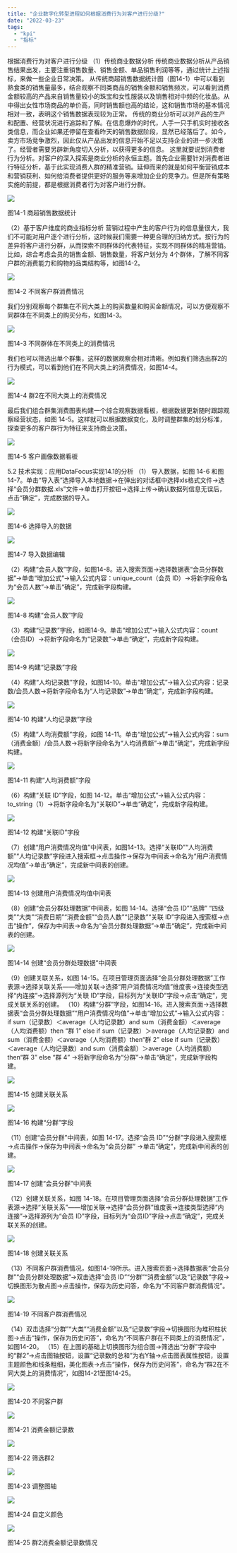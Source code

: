 ```yaml
---
title: "企业数字化转型进程如何根据消费行为对客户进行分级?"
date: "2022-03-23"
tags: 
  - "kpi"
  - "指标"
---
```


根据消费行为对客户进行分级 （1）传统商业数据分析 传统商业数据分析从产品销售结果出发，主要注重销售数量、销售金额、单品销售利润等等，通过统计上述指标，来做一些企业日常决策。 从传统商超销售数据统计图（图14-1）中可以看到熟食类的销售量最多，结合观察不同类商品的销售金额和销售频次，可以看到消费金额较高的产品来自销售量较小的珠宝和女性服装以及销售相对中频的化妆品。从中得出女性市场商品的单价高，同时销售额也高的结论，这和销售市场的基本情况相对一致，表明这个销售数据表现较为正常。 传统的商业分析可以对产品的生产和配置、经营状况进行追踪和了解。在信息爆炸的时代，人手一只手机实时接收各类信息，而企业如果还停留在查看昨天的销售数据阶段，显然已经落后了。如今，卖方市场竞争激烈，因此仅从产品出发的信息开始不足以支持企业的进一步决策了。经营者需要另辟新角度切入分析，以获得更多的信息。 这里就要说到消费者行为分析。对客户的深入探索是商业分析的永恒主题。首先企业需要针对消费者进行特征分析，基于此实现消费人群的精准营销。延伸而来的就是如何平衡营销成本和营销获利、如何给消费者提供更好的服务等来增加企业的竞争力。但是所有策略实施的前提，都是根据消费者行为对客户进行分群。

![](images/1648028072-图14-1-商超销售数据统计.png)

图14-1 商超销售数据统计

（2）基于客户维度的商业指标分析 营销过程中产生的客户行为的信息量很大，我们不可能对用户逐个进行分析，这时候我们需要一种更合理的归纳方式。按行为的差异将客户进行分群，从而探索不同群体的代表特征，实现不同群体的精准营销。比如，综合考虑会员的销售金额、销售数量，将客户划分为 4个群体，了解不同客户群的消费能力和购物的品类结构等，如图14-2。

![](images/1648028118-图14-2-不同客户群消费情况.png)

图14-2 不同客户群消费情况

我们分别观察每个群集在不同大类上的购买数量和购买金额情况，可以方便观察不同群体在不同类上的购买分布，如图14-3。

![](images/1648028123-图14-3-不同群体在不同类上的消费情况.png)

图14-3 不同群体在不同类上的消费情况

我们也可以筛选出单个群集，这样的数据观察会相对清晰。例如我们筛选出群2的行为模式，可以看到他们在不同大类上的消费情况，如图14-4。

![](images/1648028128-图14-4-群2在不同大类上的消费情况.png)

图14-4 群2在不同大类上的消费情况

最后我们组合群集消费图表构建一个综合观察数据看板，根据数据更新随时跟踪观察经营状态，如图 14-5。这样就可以根据数据变化，及时调整群集的划分标准，探查更多的客户群行为特征来支持商业决策。

![](images/1648028134-图14-5-客户画像数据看板.png)

图14-5 客户画像数据看板

5.2 技术实现：应用DataFocus实现14.1的分析 （1） 导入数据，如图 14-6 和图 14-7。单击“导入表”选择导入本地数据→在弹出的对话框中选择xls格式文件→选择“会员分群数据.xls”文件→单击打开按钮→选择上传→确认数据列信息无误后，点击“确定”，完成数据的导入。

![](images/1648028140-图14-6-选择导入的数据.png)

图14-6 选择导入的数据

![](images/1648028145-图14-7-导入数据编辑.png)

图14-7 导入数据编辑

（2）构建“会员人数”字段，如图14-8。进入搜索页面→选择数据表“会员分群数据”→单击“增加公式”→输入公式内容：unique\_count（会员 ID）→将新字段命名为“会员人数”→单击“确定”，完成新字段构建。

![](images/1648028151-图14-8-构建会员人数字段.png)

图14-8 构建“会员人数”字段

（3）构建“记录数”字段，如图14-9。单击“增加公式”→输入公式内容：count（会员ID）→将新字段命名为“记录数”→单击“确定”，完成新字段构建。

![](images/1648028155-图14-9-构建记录数字段.png)

图14-9 构建“记录数”字段

（4）构建“人均记录数”字段，如图14-10。单击“增加公式”→输入公式内容：记录数/会员人数→将新字段命名为“人均记录数”→单击“确定”，完成新字段构建。

![](images/1648028160-图14-10-构建人均记录数字段.png)

图14-10 构建“人均记录数”字段

（5）构建“人均消费额”字段，如图 14-11。单击“增加公式”→输入公式内容：sum（消费金额）/会员人数→将新字段命名为“人均消费额”→单击“确定”，完成新字段构建。

![](images/1648028164-图14-11-构建人均消费额字段.png)

图14-11 构建“人均消费额”字段

（6）构建“关联 ID”字段，如图 14-12。单击“增加公式”→输入公式内容：to\_string（1）→将新字段命名为“关联ID”→单击“确定”，完成新字段构建。

![](images/1648028169-图14-12-构建关联ID字段.png)

图14-12 构建“关联ID”字段

（7）创建“用户消费情况均值”中间表，如图14-13。选择“关联ID”“人均消费额”“人均记录数”字段进入搜索框→点击操作→保存为中间表→命名为“用户消费情况均值”→单击“确定”，完成新中间表的创建。

![](images/1648028174-图14-13-创建用户消费情况均值中间表.png)

图14-13 创建用户消费情况均值中间表

（8）创建“会员分群处理数据”中间表，如图 14-14。选择“会员 ID”“品牌” “四级类”“大类”“消费日期”“消费金额”“会员人数”“记录数”“关联 ID”字段进入搜索框→点击“操作”，保存为中间表→命名为“会员分群处理数据”→单击“确定”，完成新中间表的创建。

![](images/1648028179-图14-14-创建会员分群处理数据中间表.png)

图14-14 创建“会员分群处理数据”中间表

（9）创建关联关系，如图 14-15。在项目管理页面选择“会员分群处理数据”工作表源→选择关联关系——增加关联→选择“用户消费情况均值”维度表→连接类型选择“内连接”→选择源列为“关联 ID”字段，目标列为“关联ID”字段→点击“确定”，完成关联关系的创建。 （10）构建“分群”字段，如图14-16。进入搜索页面→选择数据表“会员分群处理数据”“用户消费情况均值”→单击“增加公式”→输入公式内容：if sum（记录数）＜average（人均记录数）and sum（消费金额）＜average（人均消费额）then “群 1” else if sum（记录数）＞average（人均记录数）and sum（消费金额）＜average（人均消费额）then“群 2” else if sum（记录数）＜average（人均记录数）and sum（消费金额）＞average（人均消费额）then“群 3” else “群 4” →将新字段命名为“分群”→单击“确定”，完成新字段构建。

![](images/1648028185-图14-15-创建关联关系.png)

图14-15 创建关联关系

![](images/1648028189-图14-16-构建分群字段.png)

图14-16 构建“分群”字段

（11）创建“会员分群”中间表，如图 14-17。选择“会员 ID”“分群”字段进入搜索框→点击操作→保存为中间表→命名为“会员分群” →单击“确定”，完成新中间表的创建。

![](images/1648028194-图14-17-创建会员分群中间表.png)

图14-17 创建“会员分群”中间表

（12）创建关联关系，如图 14-18。在项目管理页面选择“会员分群处理数据”工作表源→选择“关联关系”——增加关联→选择“会员分群”维度表→连接类型选择“内连接”→选择源列为“会员 ID”字段，目标列为“会员ID”字段→点击“确定”，完成关联关系的创建。

![](images/1648028199-图14-18-创建关联关系.png)

图14-18 创建关联关系

（13）不同客户群消费情况，如图14-19所示。进入搜索页面→选择数据表“会员分群”“会员分群处理数据”→双击选择“会员 ID”“分群”“消费金额”以及“记录数”字段→切换图形为散点图→点击操作，保存为历史问答，命名为“不同客户群消费情况”。

![](images/1648028203-图14-19-不同客户群消费情况.png)

图14-19 不同客户群消费情况

（14）双击选择“分群”“大类”“消费金额”以及“记录数”字段→切换图形为堆积柱状图→点击“操作，保存为历史问答”，命名为“不同客户群在不同类上的消费情况”，如图14-20。 （15）在上图的基础上切换图形为组合图→筛选出“分群”字段中的“群2”→点击图轴按钮，设置“记录数的总和”为右Y轴→点击图表属性按钮，设置主题颜色和线条粗细，美化图表→点击“操作，保存为历史问答”，命名为“群2在不同大类上的消费情况”，如图14-21至图14-25。

![](images/1648028209-图14-20-不同客户群.png)

图14-20 不同客户群

![](images/1648028214-图14-21-消费金额记录数.png)

图14-21 消费金额记录数

![](images/1648028219-图14-22-筛选群2.png)

图14-22 筛选群2

![](images/1648028225-图14-23-调整图轴.png)

图14-23 调整图轴

![](images/1648028230-图14-24-自定义颜色.png)

图14-24 自定义颜色

![](images/1648028235-图14-25-群2消费金额记录数情况.png)

图14-25 群2消费金额记录数情况

